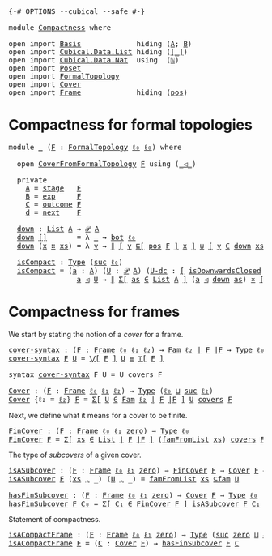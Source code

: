 <pre class="Agda"><a id="9" class="Symbol">{-#</a> <a id="13" class="Keyword">OPTIONS</a> <a id="21" class="Pragma">--cubical</a> <a id="31" class="Pragma">--safe</a> <a id="38" class="Symbol">#-}</a>

<a id="43" class="Keyword">module</a> <a id="50" href="Compactness.html" class="Module">Compactness</a> <a id="62" class="Keyword">where</a>

<a id="69" class="Keyword">open</a> <a id="74" class="Keyword">import</a> <a id="81" href="Basis.html" class="Module">Basis</a>             <a id="99" class="Keyword">hiding</a> <a id="106" class="Symbol">(</a><a id="107" href="Basis.html#2300" class="Generalizable">A</a><a id="108" class="Symbol">;</a> <a id="110" href="Basis.html#2317" class="Generalizable">B</a><a id="111" class="Symbol">)</a>
<a id="113" class="Keyword">open</a> <a id="118" class="Keyword">import</a> <a id="125" href="Cubical.Data.List.html" class="Module">Cubical.Data.List</a> <a id="143" class="Keyword">hiding</a> <a id="150" class="Symbol">(</a><a id="151" href="Cubical.Data.List.Base.html#256" class="Function Operator">[_]</a><a id="154" class="Symbol">)</a>
<a id="156" class="Keyword">open</a> <a id="161" class="Keyword">import</a> <a id="168" href="Cubical.Data.Nat.html" class="Module">Cubical.Data.Nat</a>  <a id="186" class="Keyword">using</a>  <a id="193" class="Symbol">(</a><a id="194" href="Cubical.Data.Nat.Base.html#227" class="Datatype">ℕ</a><a id="195" class="Symbol">)</a>
<a id="197" class="Keyword">open</a> <a id="202" class="Keyword">import</a> <a id="209" href="Poset.html" class="Module">Poset</a>
<a id="215" class="Keyword">open</a> <a id="220" class="Keyword">import</a> <a id="227" href="FormalTopology.html" class="Module">FormalTopology</a>
<a id="242" class="Keyword">open</a> <a id="247" class="Keyword">import</a> <a id="254" href="Cover.html" class="Module">Cover</a>
<a id="260" class="Keyword">open</a> <a id="265" class="Keyword">import</a> <a id="272" href="Frame.html" class="Module">Frame</a>             <a id="290" class="Keyword">hiding</a> <a id="297" class="Symbol">(</a><a id="298" href="Frame.html#3623" class="Function">pos</a><a id="301" class="Symbol">)</a>
</pre>
# Compactness for formal topologies

<pre class="Agda"><a id="353" class="Keyword">module</a> <a id="360" href="Compactness.html#360" class="Module">_</a> <a id="362" class="Symbol">(</a><a id="363" href="Compactness.html#363" class="Bound">F</a> <a id="365" class="Symbol">:</a> <a id="367" href="FormalTopology.html#1293" class="Function">FormalTopology</a> <a id="382" href="Basis.html#2241" class="Generalizable">ℓ₀</a> <a id="385" href="Basis.html#2241" class="Generalizable">ℓ₀</a><a id="387" class="Symbol">)</a> <a id="389" class="Keyword">where</a>

  <a id="398" class="Keyword">open</a> <a id="403" href="Cover.html#378" class="Module">CoverFromFormalTopology</a> <a id="427" href="Compactness.html#363" class="Bound">F</a> <a id="429" class="Keyword">using</a> <a id="435" class="Symbol">(</a><a id="436" href="Cover.html#703" class="Datatype Operator">_◁_</a><a id="439" class="Symbol">)</a>

  <a id="444" class="Keyword">private</a>
    <a id="456" href="Compactness.html#456" class="Function">A</a> <a id="458" class="Symbol">=</a> <a id="460" href="FormalTopology.html#1601" class="Function">stage</a>   <a id="468" href="Compactness.html#363" class="Bound">F</a>
    <a id="474" href="Compactness.html#474" class="Function">B</a> <a id="476" class="Symbol">=</a> <a id="478" href="FormalTopology.html#1688" class="Function">exp</a>     <a id="486" href="Compactness.html#363" class="Bound">F</a>
    <a id="492" href="Compactness.html#492" class="Function">C</a> <a id="494" class="Symbol">=</a> <a id="496" href="FormalTopology.html#1788" class="Function">outcome</a> <a id="504" href="Compactness.html#363" class="Bound">F</a>
    <a id="510" href="Compactness.html#510" class="Function">d</a> <a id="512" class="Symbol">=</a> <a id="514" href="FormalTopology.html#1914" class="Function">next</a>    <a id="522" href="Compactness.html#363" class="Bound">F</a>

  <a id="527" href="Compactness.html#527" class="Function">down</a> <a id="532" class="Symbol">:</a> <a id="534" href="Agda.Builtin.List.html#148" class="Datatype">List</a> <a id="539" href="Compactness.html#456" class="Function">A</a> <a id="541" class="Symbol">→</a> <a id="543" href="Basis.html#3155" class="Function">𝒫</a> <a id="545" href="Compactness.html#456" class="Function">A</a>
  <a id="549" href="Compactness.html#527" class="Function">down</a> <a id="554" href="Agda.Builtin.List.html#185" class="InductiveConstructor">[]</a>       <a id="563" class="Symbol">=</a> <a id="565" class="Symbol">λ</a> <a id="567" href="Compactness.html#567" class="Bound">_</a> <a id="569" class="Symbol">→</a> <a id="571" href="Basis.html#2776" class="Function">bot</a> <a id="575" href="Compactness.html#382" class="Bound">ℓ₀</a>
  <a id="580" href="Compactness.html#527" class="Function">down</a> <a id="585" class="Symbol">(</a><a id="586" href="Compactness.html#586" class="Bound">x</a> <a id="588" href="Agda.Builtin.List.html#200" class="InductiveConstructor Operator">∷</a> <a id="590" href="Compactness.html#590" class="Bound">xs</a><a id="592" class="Symbol">)</a> <a id="594" class="Symbol">=</a> <a id="596" class="Symbol">λ</a> <a id="598" href="Compactness.html#598" class="Bound">y</a> <a id="600" class="Symbol">→</a> <a id="602" href="Basis.html#5922" class="Datatype Operator">∥</a> <a id="604" href="Cubical.Foundations.Logic.html#1299" class="Function Operator">[</a> <a id="606" href="Compactness.html#598" class="Bound">y</a> <a id="608" href="Poset.html#2503" class="Function">⊑[</a> <a id="611" href="FormalTopology.html#1461" class="Function">pos</a> <a id="615" href="Compactness.html#363" class="Bound">F</a> <a id="617" href="Poset.html#2503" class="Function">]</a> <a id="619" href="Compactness.html#586" class="Bound">x</a> <a id="621" href="Cubical.Foundations.Logic.html#1299" class="Function Operator">]</a> <a id="623" href="Cubical.Data.Sum.Base.html#188" class="Datatype Operator">⊎</a> <a id="625" href="Cubical.Foundations.Logic.html#1299" class="Function Operator">[</a> <a id="627" href="Compactness.html#598" class="Bound">y</a> <a id="629" href="Basis.html#3204" class="Function Operator">∈</a> <a id="631" href="Compactness.html#527" class="Function">down</a> <a id="636" href="Compactness.html#590" class="Bound">xs</a> <a id="639" href="Cubical.Foundations.Logic.html#1299" class="Function Operator">]</a> <a id="641" href="Basis.html#5922" class="Datatype Operator">∥</a> <a id="643" href="Agda.Builtin.Sigma.html#236" class="InductiveConstructor Operator">,</a> <a id="645" href="Basis.html#6009" class="Function">∥∥-prop</a> <a id="653" class="Symbol">_</a>

  <a id="658" href="Compactness.html#658" class="Function">isCompact</a> <a id="668" class="Symbol">:</a> <a id="670" href="Cubical.Core.Primitives.html#1230" class="Primitive">Type</a> <a id="675" class="Symbol">(</a><a id="676" href="Level.html#374" class="Primitive">suc</a> <a id="680" href="Compactness.html#382" class="Bound">ℓ₀</a><a id="682" class="Symbol">)</a>
  <a id="686" href="Compactness.html#658" class="Function">isCompact</a> <a id="696" class="Symbol">=</a> <a id="698" class="Symbol">(</a><a id="699" href="Compactness.html#699" class="Bound">a</a> <a id="701" class="Symbol">:</a> <a id="703" href="Compactness.html#456" class="Function">A</a><a id="704" class="Symbol">)</a> <a id="706" class="Symbol">(</a><a id="707" href="Compactness.html#707" class="Bound">U</a> <a id="709" class="Symbol">:</a> <a id="711" href="Basis.html#3155" class="Function">𝒫</a> <a id="713" href="Compactness.html#456" class="Function">A</a><a id="714" class="Symbol">)</a> <a id="716" class="Symbol">(</a><a id="717" href="Compactness.html#717" class="Bound">U-dc</a> <a id="722" class="Symbol">:</a> <a id="724" href="Cubical.Foundations.Logic.html#1299" class="Function Operator">[</a> <a id="726" href="Poset.html#6602" class="Function">isDownwardsClosed</a> <a id="744" class="Symbol">(</a><a id="745" href="FormalTopology.html#1461" class="Function">pos</a> <a id="749" href="Compactness.html#363" class="Bound">F</a><a id="750" class="Symbol">)</a> <a id="752" href="Compactness.html#707" class="Bound">U</a> <a id="754" href="Cubical.Foundations.Logic.html#1299" class="Function Operator">]</a><a id="755" class="Symbol">)</a> <a id="757" class="Symbol">→</a>
                <a id="775" href="Compactness.html#699" class="Bound">a</a> <a id="777" href="Cover.html#703" class="Datatype Operator">◁</a> <a id="779" href="Compactness.html#707" class="Bound">U</a> <a id="781" class="Symbol">→</a> <a id="783" href="Basis.html#5922" class="Datatype Operator">∥</a> <a id="785" href="Cubical.Core.Primitives.html#6302" class="Function">Σ[</a> <a id="788" href="Compactness.html#788" class="Bound">as</a> <a id="791" href="Cubical.Core.Primitives.html#6302" class="Function">∈</a> <a id="793" href="Agda.Builtin.List.html#148" class="Datatype">List</a> <a id="798" href="Compactness.html#456" class="Function">A</a> <a id="800" href="Cubical.Core.Primitives.html#6302" class="Function">]</a> <a id="802" class="Symbol">(</a><a id="803" href="Compactness.html#699" class="Bound">a</a> <a id="805" href="Cover.html#703" class="Datatype Operator">◁</a> <a id="807" href="Compactness.html#527" class="Function">down</a> <a id="812" href="Compactness.html#788" class="Bound">as</a><a id="814" class="Symbol">)</a> <a id="816" href="Cubical.Data.Sigma.Base.html#489" class="Function Operator">×</a> <a id="818" href="Cubical.Foundations.Logic.html#1299" class="Function Operator">[</a> <a id="820" href="Compactness.html#527" class="Function">down</a> <a id="825" href="Compactness.html#788" class="Bound">as</a> <a id="828" href="Basis.html#3549" class="Function Operator">⊆</a> <a id="830" href="Compactness.html#707" class="Bound">U</a> <a id="832" href="Cubical.Foundations.Logic.html#1299" class="Function Operator">]</a> <a id="834" href="Basis.html#5922" class="Datatype Operator">∥</a>
</pre>
# Compactness for frames

We start by stating the notion of a *cover* for a frame.

<pre class="Agda"><a id="cover-syntax"></a><a id="933" href="Compactness.html#933" class="Function">cover-syntax</a> <a id="946" class="Symbol">:</a> <a id="948" class="Symbol">(</a><a id="949" href="Compactness.html#949" class="Bound">F</a> <a id="951" class="Symbol">:</a> <a id="953" href="Frame.html#3331" class="Function">Frame</a> <a id="959" href="Basis.html#2241" class="Generalizable">ℓ₀</a> <a id="962" href="Basis.html#2244" class="Generalizable">ℓ₁</a> <a id="965" href="Basis.html#2247" class="Generalizable">ℓ₂</a><a id="967" class="Symbol">)</a> <a id="969" class="Symbol">→</a> <a id="971" href="Basis.html#4168" class="Function">Fam</a> <a id="975" href="Basis.html#2247" class="Generalizable">ℓ₂</a> <a id="978" href="Frame.html#3539" class="Function Operator">∣</a> <a id="980" href="Compactness.html#949" class="Bound">F</a> <a id="982" href="Frame.html#3539" class="Function Operator">∣F</a> <a id="985" class="Symbol">→</a> <a id="987" href="Cubical.Core.Primitives.html#1230" class="Primitive">Type</a> <a id="992" href="Basis.html#2241" class="Generalizable">ℓ₀</a>
<a id="995" href="Compactness.html#933" class="Function">cover-syntax</a> <a id="1008" href="Compactness.html#1008" class="Bound">F</a> <a id="1010" href="Compactness.html#1010" class="Bound">U</a> <a id="1012" class="Symbol">=</a> <a id="1014" href="Frame.html#3955" class="Function Operator">⋁[</a> <a id="1017" href="Compactness.html#1008" class="Bound">F</a> <a id="1019" href="Frame.html#3955" class="Function Operator">]</a> <a id="1021" href="Compactness.html#1010" class="Bound">U</a> <a id="1023" href="Agda.Builtin.Cubical.Path.html#381" class="Function Operator">≡</a> <a id="1025" href="Frame.html#3753" class="Function Operator">⊤[</a> <a id="1028" href="Compactness.html#1008" class="Bound">F</a> <a id="1030" href="Frame.html#3753" class="Function Operator">]</a>

<a id="1033" class="Keyword">syntax</a> <a id="1040" href="Compactness.html#933" class="Function">cover-syntax</a> <a id="1053" class="Bound">F</a> <a id="1055" class="Bound">U</a> <a id="1057" class="Symbol">=</a> <a id="1059" class="Bound">U</a> <a id="1061" class="Function">covers</a> <a id="1068" class="Bound">F</a>

<a id="Cover"></a><a id="1071" href="Compactness.html#1071" class="Function">Cover</a> <a id="1077" class="Symbol">:</a> <a id="1079" class="Symbol">(</a><a id="1080" href="Compactness.html#1080" class="Bound">F</a> <a id="1082" class="Symbol">:</a> <a id="1084" href="Frame.html#3331" class="Function">Frame</a> <a id="1090" href="Basis.html#2241" class="Generalizable">ℓ₀</a> <a id="1093" href="Basis.html#2244" class="Generalizable">ℓ₁</a> <a id="1096" href="Basis.html#2247" class="Generalizable">ℓ₂</a><a id="1098" class="Symbol">)</a> <a id="1100" class="Symbol">→</a> <a id="1102" href="Cubical.Core.Primitives.html#1230" class="Primitive">Type</a> <a id="1107" class="Symbol">(</a><a id="1108" href="Basis.html#2241" class="Generalizable">ℓ₀</a> <a id="1111" href="Agda.Primitive.html#736" class="Primitive Operator">⊔</a> <a id="1113" href="Level.html#374" class="Primitive">suc</a> <a id="1117" href="Basis.html#2247" class="Generalizable">ℓ₂</a><a id="1119" class="Symbol">)</a>
<a id="1121" href="Compactness.html#1071" class="Function">Cover</a> <a id="1127" class="Symbol">{</a><a id="1128" class="Argument">ℓ₂</a> <a id="1131" class="Symbol">=</a> <a id="1133" href="Compactness.html#1133" class="Bound">ℓ₂</a><a id="1135" class="Symbol">}</a> <a id="1137" href="Compactness.html#1137" class="Bound">F</a> <a id="1139" class="Symbol">=</a> <a id="1141" href="Cubical.Core.Primitives.html#6302" class="Function">Σ[</a> <a id="1144" href="Compactness.html#1144" class="Bound">U</a> <a id="1146" href="Cubical.Core.Primitives.html#6302" class="Function">∈</a> <a id="1148" href="Basis.html#4168" class="Function">Fam</a> <a id="1152" href="Compactness.html#1133" class="Bound">ℓ₂</a> <a id="1155" href="Frame.html#3539" class="Function Operator">∣</a> <a id="1157" href="Compactness.html#1137" class="Bound">F</a> <a id="1159" href="Frame.html#3539" class="Function Operator">∣F</a> <a id="1162" href="Cubical.Core.Primitives.html#6302" class="Function">]</a> <a id="1164" href="Compactness.html#1144" class="Bound">U</a> <a id="1166" href="Compactness.html#933" class="Function">covers</a> <a id="1173" href="Compactness.html#1137" class="Bound">F</a>
</pre>
Next, we define what it means for a cover to be finite.

<pre class="Agda"><a id="FinCover"></a><a id="1245" href="Compactness.html#1245" class="Function">FinCover</a> <a id="1254" class="Symbol">:</a> <a id="1256" class="Symbol">(</a><a id="1257" href="Compactness.html#1257" class="Bound">F</a> <a id="1259" class="Symbol">:</a> <a id="1261" href="Frame.html#3331" class="Function">Frame</a> <a id="1267" href="Basis.html#2241" class="Generalizable">ℓ₀</a> <a id="1270" href="Basis.html#2244" class="Generalizable">ℓ₁</a> <a id="1273" href="Level.html#360" class="Primitive">zero</a><a id="1277" class="Symbol">)</a> <a id="1279" class="Symbol">→</a> <a id="1281" href="Cubical.Core.Primitives.html#1230" class="Primitive">Type</a> <a id="1286" href="Basis.html#2241" class="Generalizable">ℓ₀</a>
<a id="1289" href="Compactness.html#1245" class="Function">FinCover</a> <a id="1298" href="Compactness.html#1298" class="Bound">F</a> <a id="1300" class="Symbol">=</a> <a id="1302" href="Cubical.Core.Primitives.html#6302" class="Function">Σ[</a> <a id="1305" href="Compactness.html#1305" class="Bound">xs</a> <a id="1308" href="Cubical.Core.Primitives.html#6302" class="Function">∈</a> <a id="1310" href="Agda.Builtin.List.html#148" class="Datatype">List</a> <a id="1315" href="Frame.html#3539" class="Function Operator">∣</a> <a id="1317" href="Compactness.html#1298" class="Bound">F</a> <a id="1319" href="Frame.html#3539" class="Function Operator">∣F</a> <a id="1322" href="Cubical.Core.Primitives.html#6302" class="Function">]</a> <a id="1324" class="Symbol">(</a><a id="1325" href="Basis.html#5798" class="Function">famFromList</a> <a id="1337" href="Compactness.html#1305" class="Bound">xs</a><a id="1339" class="Symbol">)</a> <a id="1341" href="Compactness.html#933" class="Function">covers</a> <a id="1348" href="Compactness.html#1298" class="Bound">F</a> 
</pre>
The type of *subcovers* of a given cover.

<pre class="Agda"><a id="isASubcover"></a><a id="1407" href="Compactness.html#1407" class="Function">isASubcover</a> <a id="1419" class="Symbol">:</a> <a id="1421" class="Symbol">(</a><a id="1422" href="Compactness.html#1422" class="Bound">F</a> <a id="1424" class="Symbol">:</a> <a id="1426" href="Frame.html#3331" class="Function">Frame</a> <a id="1432" href="Basis.html#2241" class="Generalizable">ℓ₀</a> <a id="1435" href="Basis.html#2244" class="Generalizable">ℓ₁</a> <a id="1438" href="Level.html#360" class="Primitive">zero</a><a id="1442" class="Symbol">)</a> <a id="1444" class="Symbol">→</a> <a id="1446" href="Compactness.html#1245" class="Function">FinCover</a> <a id="1455" href="Compactness.html#1422" class="Bound">F</a> <a id="1457" class="Symbol">→</a> <a id="1459" href="Compactness.html#1071" class="Function">Cover</a> <a id="1465" href="Compactness.html#1422" class="Bound">F</a> <a id="1467" class="Symbol">→</a> <a id="1469" href="Cubical.Core.Primitives.html#1230" class="Primitive">Type</a> <a id="1474" href="Basis.html#2241" class="Generalizable">ℓ₀</a>
<a id="1477" href="Compactness.html#1407" class="Function">isASubcover</a> <a id="1489" href="Compactness.html#1489" class="Bound">F</a> <a id="1491" class="Symbol">(</a><a id="1492" href="Compactness.html#1492" class="Bound">xs</a> <a id="1495" href="Agda.Builtin.Sigma.html#236" class="InductiveConstructor Operator">,</a> <a id="1497" class="Symbol">_)</a> <a id="1500" class="Symbol">(</a><a id="1501" href="Compactness.html#1501" class="Bound">U</a> <a id="1503" href="Agda.Builtin.Sigma.html#236" class="InductiveConstructor Operator">,</a> <a id="1505" class="Symbol">_)</a> <a id="1508" class="Symbol">=</a> <a id="1510" href="Basis.html#5798" class="Function">famFromList</a> <a id="1522" href="Compactness.html#1492" class="Bound">xs</a> <a id="1525" href="Basis.html#4495" class="Function Operator">⊆fam</a> <a id="1530" href="Compactness.html#1501" class="Bound">U</a>

<a id="hasFinSubcover"></a><a id="1533" href="Compactness.html#1533" class="Function">hasFinSubcover</a> <a id="1548" class="Symbol">:</a> <a id="1550" class="Symbol">(</a><a id="1551" href="Compactness.html#1551" class="Bound">F</a> <a id="1553" class="Symbol">:</a> <a id="1555" href="Frame.html#3331" class="Function">Frame</a> <a id="1561" href="Basis.html#2241" class="Generalizable">ℓ₀</a> <a id="1564" href="Basis.html#2244" class="Generalizable">ℓ₁</a> <a id="1567" href="Level.html#360" class="Primitive">zero</a><a id="1571" class="Symbol">)</a> <a id="1573" class="Symbol">→</a> <a id="1575" href="Compactness.html#1071" class="Function">Cover</a> <a id="1581" href="Compactness.html#1551" class="Bound">F</a> <a id="1583" class="Symbol">→</a> <a id="1585" href="Cubical.Core.Primitives.html#1230" class="Primitive">Type</a> <a id="1590" href="Basis.html#2241" class="Generalizable">ℓ₀</a>
<a id="1593" href="Compactness.html#1533" class="Function">hasFinSubcover</a> <a id="1608" href="Compactness.html#1608" class="Bound">F</a> <a id="1610" href="Compactness.html#1610" class="Bound">C₀</a> <a id="1613" class="Symbol">=</a> <a id="1615" href="Cubical.Core.Primitives.html#6302" class="Function">Σ[</a> <a id="1618" href="Compactness.html#1618" class="Bound">C₁</a> <a id="1621" href="Cubical.Core.Primitives.html#6302" class="Function">∈</a> <a id="1623" href="Compactness.html#1245" class="Function">FinCover</a> <a id="1632" href="Compactness.html#1608" class="Bound">F</a> <a id="1634" href="Cubical.Core.Primitives.html#6302" class="Function">]</a> <a id="1636" href="Compactness.html#1407" class="Function">isASubcover</a> <a id="1648" href="Compactness.html#1608" class="Bound">F</a> <a id="1650" href="Compactness.html#1618" class="Bound">C₁</a> <a id="1653" href="Compactness.html#1610" class="Bound">C₀</a>
</pre>
Statement of compactness.

<pre class="Agda"><a id="isACompactFrame"></a><a id="1696" href="Compactness.html#1696" class="Function">isACompactFrame</a> <a id="1712" class="Symbol">:</a> <a id="1714" class="Symbol">(</a><a id="1715" href="Compactness.html#1715" class="Bound">F</a> <a id="1717" class="Symbol">:</a> <a id="1719" href="Frame.html#3331" class="Function">Frame</a> <a id="1725" href="Basis.html#2241" class="Generalizable">ℓ₀</a> <a id="1728" href="Basis.html#2244" class="Generalizable">ℓ₁</a> <a id="1731" href="Level.html#360" class="Primitive">zero</a><a id="1735" class="Symbol">)</a> <a id="1737" class="Symbol">→</a> <a id="1739" href="Cubical.Core.Primitives.html#1230" class="Primitive">Type</a> <a id="1744" class="Symbol">(</a><a id="1745" href="Level.html#374" class="Primitive">suc</a> <a id="1749" href="Level.html#360" class="Primitive">zero</a> <a id="1754" href="Agda.Primitive.html#736" class="Primitive Operator">⊔</a> <a id="1756" href="Basis.html#2241" class="Generalizable">ℓ₀</a><a id="1758" class="Symbol">)</a>
<a id="1760" href="Compactness.html#1696" class="Function">isACompactFrame</a> <a id="1776" href="Compactness.html#1776" class="Bound">F</a> <a id="1778" class="Symbol">=</a> <a id="1780" class="Symbol">(</a><a id="1781" href="Compactness.html#1781" class="Bound">C</a> <a id="1783" class="Symbol">:</a> <a id="1785" href="Compactness.html#1071" class="Function">Cover</a> <a id="1791" href="Compactness.html#1776" class="Bound">F</a><a id="1792" class="Symbol">)</a> <a id="1794" class="Symbol">→</a> <a id="1796" href="Compactness.html#1533" class="Function">hasFinSubcover</a> <a id="1811" href="Compactness.html#1776" class="Bound">F</a> <a id="1813" href="Compactness.html#1781" class="Bound">C</a>
</pre>